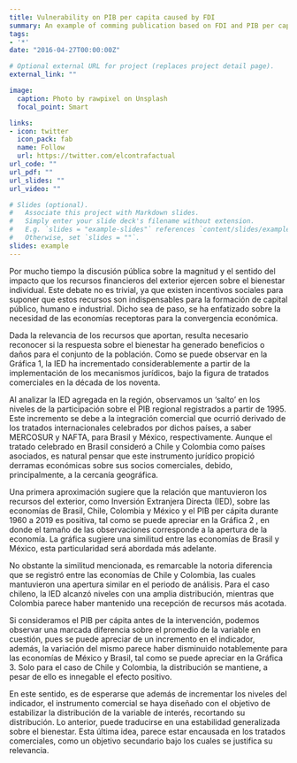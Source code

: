 ```yaml
---
title: Vulnerability on PIB per capita caused by FDI 
summary: An example of comming publication based on FDI and PIB per capita.
tags:
- '*'
date: "2016-04-27T00:00:00Z"

# Optional external URL for project (replaces project detail page).
external_link: ""

image:
  caption: Photo by rawpixel on Unsplash
  focal_point: Smart

links:
- icon: twitter
  icon_pack: fab
  name: Follow
  url: https://twitter.com/elcontrafactual
url_code: ""
url_pdf: ""
url_slides: ""
url_video: ""

# Slides (optional).
#   Associate this project with Markdown slides.
#   Simply enter your slide deck's filename without extension.
#   E.g. `slides = "example-slides"` references `content/slides/example-slides.md`.
#   Otherwise, set `slides = ""`.
slides: example
---
```


Por mucho tiempo la discusión pública sobre la magnitud y el sentido del impacto que los recursos financieros del exterior ejercen sobre el bienestar individual. Este debate no es trivial, ya que existen incentivos sociales para suponer que estos recursos son indispensables para la formación de capital público, humano e industrial. Dicho sea de paso, se ha enfatizado sobre la necesidad de las economías receptoras para la convergencia económica.

Dada la relevancia de los recursos que aportan, resulta necesario reconocer si la respuesta sobre el bienestar ha generado beneficios o daños para el conjunto de la población. Como se puede observar en la Gráfica 1, la IED ha incrementado considerablemente a partir de la implementación de los mecanismos jurídicos, bajo la figura de tratados comerciales en la década de los noventa.

Al analizar la IED agregada en la región, observamos un ‘salto’ en los  niveles de la participación sobre el PIB regional registrados a partir de 1995. Este incremento se debe a la integración comercial que ocurrió derivado de los tratados internacionales celebrados por dichos países, a saber MERCOSUR y NAFTA, para Brasil y México, respectivamente. Aunque el tratado celebrado en Brasil consideró a Chile y Colombia como países asociados, es natural pensar que este instrumento jurídico propició derramas económicas sobre sus socios comerciales, debido, principalmente, a la cercanía geográfica.

Una primera aproximación sugiere que la relación que mantuvieron los recursos del exterior, como Inversión Extranjera Directa (IED), sobre las economías de Brasil, Chile, Colombia y México y el PIB per cápita durante 1960 a 2019 es positiva, tal como se puede apreciar en la Gráfica 2 , en donde el tamaño de las observaciones corresponde a la apertura de la economía. La gráfica sugiere una similitud entre las economías de Brasil y México, esta particularidad será abordada más adelante.

No obstante la similitud mencionada, es remarcable la notoria diferencia que se registró entre las economías de Chile y Colombia, las cuales mantuvieron una apertura similar en el periodo de análisis. Para el caso chileno, la IED alcanzó niveles con una amplia distribución, mientras que Colombia parece haber mantenido una recepción de recursos más acotada.

Si consideramos el PIB per cápita antes de la intervención, podemos observar una marcada diferencia sobre el promedio de la variable en cuestión, pues se puede apreciar de un incremento en el indicador, además, la variación del mismo parece haber disminuido notablemente para las economías de México y Brasil, tal como se puede apreciar en la Gráfica 3. Solo para el caso de Chile y Colombia, la distribución se mantiene, a pesar de ello es innegable el efecto positivo.

En este sentido, es de esperarse que además de incrementar los niveles del indicador, el instrumento comercial se haya diseñado con el objetivo de estabilizar la distribución de la variable de interés, recortando su distribución. Lo anterior, puede traducirse en una estabilidad generalizada sobre el bienestar. Esta última idea, parece estar encausada en los tratados comerciales, como un objetivo secundario bajo los cuales se justifica su relevancia.

